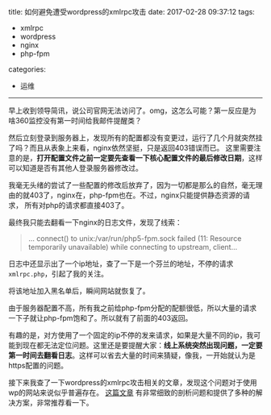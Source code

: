 title: 如何避免遭受wordpress的xmlrpc攻击
date: 2017-02-28 09:37:12
tags:
- xmlrpc
- wordpress
- nginx
- php-fpm

categories:
- 运维
---

早上收到领导简讯，说公司官网无法访问了。omg，这怎么可能？第一反应是为啥360监控没有第一时间给我邮件提醒类？

然后立刻登录到服务器上，发现所有的配置都没有变更过，运行了几个月就突然挂了吗？而且从表象上来看，nginx依然坚挺，只是返回403错误而已。
这里需要注意的是，**打开配置文件之前一定要先查看一下核心配置文件的最后修改日期**，这样可以知道是否有其他人登录服务器修改过。

我毫无头绪的尝试了一些配置的修改后放弃了，因为一切都是那么的自然，毫无理由的就403了，nginx在，php-fpm也在。不过，nginx只能提供静态资源的请求，
所有对php的请求都直接403了。

最终我只能去翻看一下nginx的日志文件，发现了线索：

 > ... connect() to unix:/var/run/php5-fpm.sock failed (11: Resource temporarily unavailable) while connecting to upstream, client...

日志中还显示出了一个ip地址，查了一下是一个芬兰的地址，不停的请求`xmlrpc.php`，引起了我的关注。

将该地址加入黑名单后，瞬间网站就恢复了。

由于服务器配置不高，所有我之前给php-fpm分配的配额很低，所以大量的请求一下子就让php-fpm饱和了。所以就有了前面的403返回。

有趣的是，对方使用了一个固定的ip不停的发来请求，如果是大量不同的ip，我可能到现在都无法定位问题。这里还是要提醒大家：**线上系统突然出现问题，一定要第一时间去翻看日志**。这样可以省去大量的时间来猜疑，像我，一开始就认为是https配置的问题。

接下来我查了一下wordpress的xmlrpc攻击相关的文章，发现这个问题对于使用wp的网站来说似乎普遍存在。
[这篇文章](https://www.digitalocean.com/community/tutorials/how-to-protect-wordpress-from-xml-rpc-attacks-on-ubuntu-14-04) 有非常细致的剖析问题和提供了多种的解决方案，非常推荐看一下。
